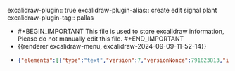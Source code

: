 excalidraw-plugin:: true
excalidraw-plugin-alias:: create edit signal plant
excalidraw-plugin-tag:: pallas

- #+BEGIN_IMPORTANT
  This file is used to store excalidraw information, Please do not manually edit this file.
  #+END_IMPORTANT
- {{renderer excalidraw-menu, excalidraw-2024-09-09-11-52-14}}
- ```json
  {"elements":[{"type":"text","version":7,"versionNonce":791623813,"isDeleted":true,"id":"X5rv_-hMqnb57xjdDwPXp","fillStyle":"solid","strokeWidth":2,"strokeStyle":"solid","roughness":1,"opacity":100,"angle":0,"x":755.0000076293945,"y":278,"strokeColor":"#1e1e1e","backgroundColor":"transparent","width":9.999984741210938,"height":25,"seed":939833611,"groupIds":[],"frameId":null,"roundness":null,"boundElements":[],"updated":1725894499985,"link":null,"locked":false,"fontSize":20,"fontFamily":1,"text":"","textAlign":"center","verticalAlign":"top","containerId":null,"originalText":"","lineHeight":1.25,"baseline":18},{"type":"freedraw","version":31,"versionNonce":658807621,"isDeleted":true,"id":"S3sOoNXv-4tgmXwEF1YHC","fillStyle":"solid","strokeWidth":2,"strokeStyle":"solid","roughness":1,"opacity":100,"angle":0,"x":316,"y":230,"strokeColor":"#1e1e1e","backgroundColor":"transparent","width":130,"height":85,"seed":406297163,"groupIds":[],"frameId":null,"roundness":null,"boundElements":[],"updated":1725894499986,"link":null,"locked":false,"points":[[0,0],[1,1],[4,4],[9,12],[17,18],[26,25],[36,31],[46,39],[56,46],[63,52],[71,59],[81,67],[88,71],[90,72],[92,73],[97,74],[105,77],[116,83],[120,84],[122,85],[124,85],[126,85],[128,84],[130,84],[130,84]],"lastCommittedPoint":null,"simulatePressure":true,"pressures":[]},{"type":"rectangle","version":344,"versionNonce":785045861,"isDeleted":false,"id":"bz7DJ_RJYHodGSfsIAiTE","fillStyle":"solid","strokeWidth":2,"strokeStyle":"solid","roughness":1,"opacity":100,"angle":0,"x":600.4444444444445,"y":-250.5413105413105,"strokeColor":"#2f9e44","backgroundColor":"transparent","width":117.82905982905983,"height":151.95441595441596,"seed":400287979,"groupIds":["4Vmijg7sKCaJhRvSI5X14","URIPxkAMiOQpoOdW2VvAj"],"frameId":null,"roundness":{"type":3},"boundElements":[{"id":"w5FYtfy-GSAIAHlISNSqz","type":"arrow"}],"updated":1725895428821,"link":null,"locked":false},{"type":"text","version":354,"versionNonce":1834320933,"isDeleted":false,"id":"qP-UtLdTrNeHvOr_z-OB9","fillStyle":"solid","strokeWidth":2,"strokeStyle":"solid","roughness":1,"opacity":100,"angle":0,"x":623.5016380809991,"y":-193.23646723646723,"strokeColor":"#2f9e44","backgroundColor":"transparent","width":71.71467255595063,"height":32.193732193732195,"seed":148517221,"groupIds":["4Vmijg7sKCaJhRvSI5X14","URIPxkAMiOQpoOdW2VvAj"],"frameId":null,"roundness":null,"boundElements":[],"updated":1725895428821,"link":null,"locked":false,"fontSize":12.877492877492877,"fontFamily":1,"text":"create-edit\ndiaglog","textAlign":"center","verticalAlign":"top","containerId":null,"originalText":"create-edit\ndiaglog","lineHeight":1.25,"baseline":27},{"type":"rectangle","version":419,"versionNonce":1119598469,"isDeleted":false,"id":"yjWkPgkdGOCCH85Y4Tu9b","fillStyle":"solid","strokeWidth":2,"strokeStyle":"solid","roughness":1,"opacity":100,"angle":0,"x":745.960113960114,"y":-226.07407407407408,"strokeColor":"#f08c00","backgroundColor":"transparent","width":159.037037037037,"height":98.51282051282053,"seed":2024797739,"groupIds":["URIPxkAMiOQpoOdW2VvAj"],"frameId":null,"roundness":{"type":3},"boundElements":[{"id":"wL5BXazEzmOk4Fwhp0utQ","type":"arrow"}],"updated":1725895428821,"link":null,"locked":false},{"type":"text","version":359,"versionNonce":855464517,"isDeleted":false,"id":"YkBAZo0TITaV8H0CO6ooe","fillStyle":"solid","strokeWidth":2,"strokeStyle":"solid","roughness":1,"opacity":100,"angle":0,"x":777.0399948946092,"y":-194.5242165242165,"strokeColor":"#f08c00","backgroundColor":"transparent","width":86.57528086605235,"height":32.193732193732195,"seed":1059265029,"groupIds":["URIPxkAMiOQpoOdW2VvAj"],"frameId":null,"roundness":null,"boundElements":[],"updated":1725895428821,"link":null,"locked":false,"fontSize":12.877492877492877,"fontFamily":1,"text":"Signal plants \nfor this","textAlign":"center","verticalAlign":"top","containerId":null,"originalText":"Signal plants \nfor this","lineHeight":1.25,"baseline":27},{"type":"rectangle","version":424,"versionNonce":1296288165,"isDeleted":false,"id":"M9JgILXHkt9fNKuE4O77N","fillStyle":"solid","strokeWidth":2,"strokeStyle":"solid","roughness":1,"opacity":100,"angle":0,"x":608.8148148148148,"y":-75.40740740740739,"strokeColor":"#e03131","backgroundColor":"transparent","width":328.37606837606836,"height":108.17094017094017,"seed":1940380197,"groupIds":["GAdA8Q_7np4kM0z1q7kjP","URIPxkAMiOQpoOdW2VvAj"],"frameId":null,"roundness":{"type":3},"boundElements":[{"type":"text","id":"dQDEsZbtTwWvA1_Jsnesr"},{"id":"n11gKkbKXm_2Ax8MU8nIb","type":"arrow"}],"updated":1725895428821,"link":null,"locked":false},{"type":"text","version":516,"versionNonce":1912562789,"isDeleted":false,"id":"dQDEsZbtTwWvA1_Jsnesr","fillStyle":"solid","strokeWidth":2,"strokeStyle":"solid","roughness":1,"opacity":100,"angle":0,"x":661.8466829261888,"y":-29.370370370370352,"strokeColor":"#e03131","backgroundColor":"transparent","width":222.3123321533203,"height":16.096866096866094,"seed":424764587,"groupIds":["GAdA8Q_7np4kM0z1q7kjP","URIPxkAMiOQpoOdW2VvAj"],"frameId":null,"roundness":null,"boundElements":[],"updated":1725895428821,"link":null,"locked":false,"fontSize":12.877492877492877,"fontFamily":1,"text":"Signal plants that can be selected","textAlign":"center","verticalAlign":"middle","containerId":"M9JgILXHkt9fNKuE4O77N","originalText":"Signal plants that can be selected","lineHeight":1.25,"baseline":11},{"type":"arrow","version":695,"versionNonce":1463647819,"isDeleted":false,"id":"w5FYtfy-GSAIAHlISNSqz","fillStyle":"solid","strokeWidth":2,"strokeStyle":"solid","roughness":1,"opacity":100,"angle":0,"x":575.977207977208,"y":-268.5698005698006,"strokeColor":"#2f9e44","backgroundColor":"transparent","width":16.74074074074074,"height":16.096866096866098,"seed":1991095589,"groupIds":["URIPxkAMiOQpoOdW2VvAj"],"frameId":null,"roundness":{"type":2},"boundElements":[],"updated":1725895428835,"link":null,"locked":false,"startBinding":{"elementId":"t9cN7MesHD-5tX3F-sepL","focus":0.2228795530814152,"gap":1.931623931623875},"endBinding":{"elementId":"bz7DJ_RJYHodGSfsIAiTE","focus":0.10428531416301025,"gap":7.7264957264957275},"lastCommittedPoint":null,"startArrowhead":null,"endArrowhead":"arrow","points":[[0,0],[16.74074074074074,16.096866096866098]]},{"type":"text","version":267,"versionNonce":253972261,"isDeleted":false,"id":"t9cN7MesHD-5tX3F-sepL","fillStyle":"solid","strokeWidth":2,"strokeStyle":"solid","roughness":1,"opacity":100,"angle":0,"x":519.818534438087,"y":-286.5982905982906,"strokeColor":"#2f9e44","backgroundColor":"transparent","width":122.61934138023615,"height":16.096866096866098,"seed":1899624171,"groupIds":["URIPxkAMiOQpoOdW2VvAj"],"frameId":null,"roundness":null,"boundElements":[{"id":"w5FYtfy-GSAIAHlISNSqz","type":"arrow"}],"updated":1725895428821,"link":null,"locked":false,"fontSize":12.877492877492877,"fontFamily":1,"text":"dialog already done","textAlign":"center","verticalAlign":"top","containerId":null,"originalText":"dialog already done","lineHeight":1.25,"baseline":11},{"type":"arrow","version":908,"versionNonce":837068683,"isDeleted":false,"id":"wL5BXazEzmOk4Fwhp0utQ","fillStyle":"solid","strokeWidth":2,"strokeStyle":"solid","roughness":1,"opacity":100,"angle":0,"x":906.2849002849002,"y":-256.33618233618233,"strokeColor":"#f08c00","backgroundColor":"transparent","width":47.002849002849004,"height":23.823361823361825,"seed":198988971,"groupIds":["URIPxkAMiOQpoOdW2VvAj"],"frameId":null,"roundness":{"type":2},"boundElements":[],"updated":1725895428835,"link":null,"locked":false,"startBinding":{"elementId":"ysbgPNVp2O6HSbZMfrNjH","focus":0.1377789014578414,"gap":3.219373219373182},"endBinding":{"elementId":"yjWkPgkdGOCCH85Y4Tu9b","focus":-0.2786400591278635,"gap":6.438746438746435},"lastCommittedPoint":null,"startArrowhead":null,"endArrowhead":"arrow","points":[[0,0],[-34.12535612535613,14.165242165242166],[-47.002849002849004,23.823361823361825]]},{"type":"text","version":296,"versionNonce":217777477,"isDeleted":false,"id":"ysbgPNVp2O6HSbZMfrNjH","fillStyle":"solid","strokeWidth":2,"strokeStyle":"solid","roughness":1,"opacity":100,"angle":0,"x":848.696868461761,"y":-275.65242165242165,"strokeColor":"#f08c00","backgroundColor":"transparent","width":202.74301521323005,"height":16.096866096866098,"seed":1513076491,"groupIds":["URIPxkAMiOQpoOdW2VvAj"],"frameId":null,"roundness":null,"boundElements":[{"id":"wL5BXazEzmOk4Fwhp0utQ","type":"arrow"}],"updated":1725895428821,"link":null,"locked":false,"fontSize":12.877492877492877,"fontFamily":1,"text":"list. columns: tag, desc?, remove","textAlign":"center","verticalAlign":"top","containerId":null,"originalText":"list. columns: tag, desc?, remove","lineHeight":1.25,"baseline":11},{"type":"arrow","version":778,"versionNonce":1698857163,"isDeleted":false,"id":"n11gKkbKXm_2Ax8MU8nIb","fillStyle":"solid","strokeWidth":2,"strokeStyle":"solid","roughness":1,"opacity":100,"angle":0,"x":995.7834757834758,"y":-56.09116809116807,"strokeColor":"#e03131","backgroundColor":"transparent","width":54.72934472934473,"height":18.672364672364672,"seed":608976389,"groupIds":["URIPxkAMiOQpoOdW2VvAj"],"frameId":null,"roundness":{"type":2},"boundElements":[],"updated":1725895428835,"link":null,"locked":false,"startBinding":{"elementId":"uGBXZKyTBIuvoD92LGn30","focus":0.08897704802649213,"gap":7.082621082621099},"endBinding":{"elementId":"M9JgILXHkt9fNKuE4O77N","focus":0.37805856397914234,"gap":3.8632478632479206},"lastCommittedPoint":null,"startArrowhead":null,"endArrowhead":"arrow","points":[[0,0],[-36.05698005698006,12.233618233618234],[-54.72934472934473,18.672364672364672]]},{"type":"text","version":371,"versionNonce":532213605,"isDeleted":false,"id":"uGBXZKyTBIuvoD92LGn30","fillStyle":"solid","strokeWidth":2,"strokeStyle":"solid","roughness":1,"opacity":100,"angle":0,"x":980.3885485874621,"y":-95.36752136752136,"strokeColor":"#e03131","backgroundColor":"transparent","width":193.0462646484375,"height":32.193732193732195,"seed":698612261,"groupIds":["URIPxkAMiOQpoOdW2VvAj"],"frameId":null,"roundness":null,"boundElements":[{"id":"n11gKkbKXm_2Ax8MU8nIb","type":"arrow"}],"updated":1725895428821,"link":null,"locked":false,"fontSize":12.877492877492877,"fontFamily":1,"text":"list. columns: tag, description, \nplant system?, add","textAlign":"center","verticalAlign":"top","containerId":null,"originalText":"list. columns: tag, description, \nplant system?, add","lineHeight":1.25,"baseline":27},{"type":"rectangle","version":314,"versionNonce":2117474853,"isDeleted":false,"id":"R4p9MIezOQ1X7bhspmQPA","fillStyle":"solid","strokeWidth":2,"strokeStyle":"solid","roughness":1,"opacity":100,"angle":0,"x":500,"y":-360,"strokeColor":"#1971c2","backgroundColor":"transparent","width":678,"height":406.92877492877494,"seed":2007906981,"groupIds":["URIPxkAMiOQpoOdW2VvAj"],"frameId":null,"roundness":{"type":3},"boundElements":[],"updated":1725895428821,"link":null,"locked":false},{"type":"text","version":289,"versionNonce":1461292421,"isDeleted":false,"id":"a0t3-bCsFvWi3uLWfUzjU","fillStyle":"solid","strokeWidth":2,"strokeStyle":"solid","roughness":1,"opacity":100,"angle":0,"x":747.4869975989361,"y":-345.1908831908832,"strokeColor":"#1971c2","backgroundColor":"transparent","width":183.02600480212786,"height":22.535612535612536,"seed":1738065035,"groupIds":["URIPxkAMiOQpoOdW2VvAj"],"frameId":null,"roundness":null,"boundElements":[],"updated":1725895428821,"link":null,"locked":false,"fontSize":18.02849002849003,"fontFamily":1,"text":"Create// Edit Signal","textAlign":"center","verticalAlign":"top","containerId":null,"originalText":"Create// Edit Signal","lineHeight":1.25,"baseline":15},{"id":"dxVdrXfs1y2RPuWISyCXg","type":"text","x":729.5594524656625,"y":-343.33117224064597,"width":9.999984741210938,"height":25,"angle":0,"strokeColor":"#1e1e1e","backgroundColor":"transparent","fillStyle":"solid","strokeWidth":2,"strokeStyle":"solid","roughness":1,"opacity":100,"groupIds":["URIPxkAMiOQpoOdW2VvAj"],"frameId":null,"roundness":null,"seed":565343205,"version":2,"versionNonce":1643675301,"isDeleted":true,"boundElements":null,"updated":1725895421414,"link":null,"locked":false,"text":"","fontSize":20,"fontFamily":1,"textAlign":"left","verticalAlign":"top","baseline":18,"containerId":null,"originalText":"","lineHeight":1.25}],"files":{},"appState":{"gridSize":20,"viewBackgroundColor":"#ffffff","zoom":{"value":1.2413926851582253},"offsetTop":20,"offsetLeft":0,"scrollX":-249.45351409046168,"scrollY":470.6075787226623,"viewModeEnabled":false,"zenModeEnabled":false}}
  ```